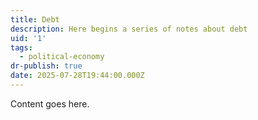 ```yaml
---
title: Debt
description: Here begins a series of notes about debt
uid: '1'
tags:
  - political-economy
dr-publish: true
date: 2025-07-28T19:44:00.000Z
---
```

Content goes here.
